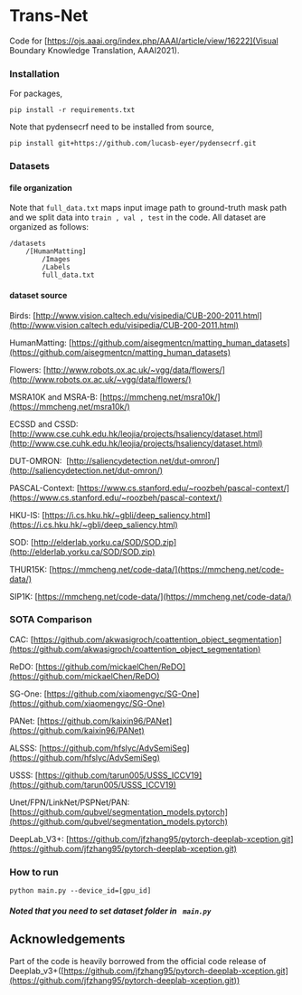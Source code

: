 Trans-Net
==========
Code for [https://ojs.aaai.org/index.php/AAAI/article/view/16222](Visual Boundary Knowledge Translation, AAAI2021). 

### Installation
For packages, 

```
pip install -r requirements.txt
```

Note that pydensecrf need to be installed from source, 
```
pip install git+https://github.com/lucasb-eyer/pydensecrf.git
```

### Datasets

####  file organization
Note that ```full_data.txt``` maps input image path to ground-truth mask path and we split data into ``` train , val , test ```  in the code. All dataset are organized as follows:
```
/datasets
    /[HumanMatting]
        /Images
        /Labels
        full_data.txt
```

#### dataset source
Birds: [http://www.vision.caltech.edu/visipedia/CUB-200-2011.html](http://www.vision.caltech.edu/visipedia/CUB-200-2011.html)

HumanMatting: [https://github.com/aisegmentcn/matting_human_datasets](https://github.com/aisegmentcn/matting_human_datasets)

Flowers: [http://www.robots.ox.ac.uk/~vgg/data/flowers/](http://www.robots.ox.ac.uk/~vgg/data/flowers/)

MSRA10K and MSRA-B: [https://mmcheng.net/msra10k/](https://mmcheng.net/msra10k/)

ECSSD and CSSD: [http://www.cse.cuhk.edu.hk/leojia/projects/hsaliency/dataset.html](http://www.cse.cuhk.edu.hk/leojia/projects/hsaliency/dataset.html)

DUT-OMRON:  [http://saliencydetection.net/dut-omron/](http://saliencydetection.net/dut-omron/)

PASCAL-Context: [https://www.cs.stanford.edu/~roozbeh/pascal-context/](https://www.cs.stanford.edu/~roozbeh/pascal-context/)

HKU-IS: [https://i.cs.hku.hk/~gbli/deep_saliency.html](https://i.cs.hku.hk/~gbli/deep_saliency.html)

SOD: [http://elderlab.yorku.ca/SOD/SOD.zip](http://elderlab.yorku.ca/SOD/SOD.zip)

THUR15K: [https://mmcheng.net/code-data/](https://mmcheng.net/code-data/)

SIP1K: [https://mmcheng.net/code-data/](https://mmcheng.net/code-data/)


### SOTA Comparison
CAC: [https://github.com/akwasigroch/coattention_object_segmentation](https://github.com/akwasigroch/coattention_object_segmentation)

ReDO:  [https://github.com/mickaelChen/ReDO](https://github.com/mickaelChen/ReDO)

SG-One: [https://github.com/xiaomengyc/SG-One](https://github.com/xiaomengyc/SG-One)

PANet: [https://github.com/kaixin96/PANet](https://github.com/kaixin96/PANet)

ALSSS: [https://github.com/hfslyc/AdvSemiSeg](https://github.com/hfslyc/AdvSemiSeg)

USSS: [https://github.com/tarun005/USSS_ICCV19](https://github.com/tarun005/USSS_ICCV19)

Unet/FPN/LinkNet/PSPNet/PAN: [https://github.com/qubvel/segmentation_models.pytorch](https://github.com/qubvel/segmentation_models.pytorch)

DeepLab_V3+: [https://github.com/jfzhang95/pytorch-deeplab-xception.git](https://github.com/jfzhang95/pytorch-deeplab-xception.git)

### How to run

``python main.py --device_id=[gpu_id]``

##### Noted that you need to set dataset folder in `` main.py``

## Acknowledgements

Part of the code is heavily borrowed from the official code 
release of Deeplab_v3+([https://github.com/jfzhang95/pytorch-deeplab-xception.git](https://github.com/jfzhang95/pytorch-deeplab-xception.git))
